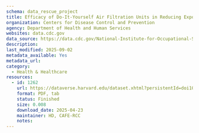 ```yaml
---
schema: data_rescue_project 
title: Efficacy of Do-It-Yourself Air Filtration Units in Reducing Exposure to Simulated Respiratory Aerosols
organization: Centers for Disease Control and Prevention
agency: Department of Health and Human Services
websites: data.cdc.gov
data_source: https://data.cdc.gov/National-Institute-for-Occupational-Safety-and-Hea/Efficacy-of-Do-It-Yourself-Air-Filtration-Units-in/g7ty-3t6s/about_data
description: 
last_modified: 2025-09-02
metadata_available: Yes
metadata_url: 
category:
  - Health & Healthcare 
resources:
  - id: 1262
    url: https://dataverse.harvard.edu/dataset.xhtml?persistentId=doi10.7910/DVN/OXD7BP
    format: PDF, tab
    status: Finished
    size: 0.008
    download_date: 2025-04-23
    maintainer: HD, CAFE-RCC
    notes: 
---
```

